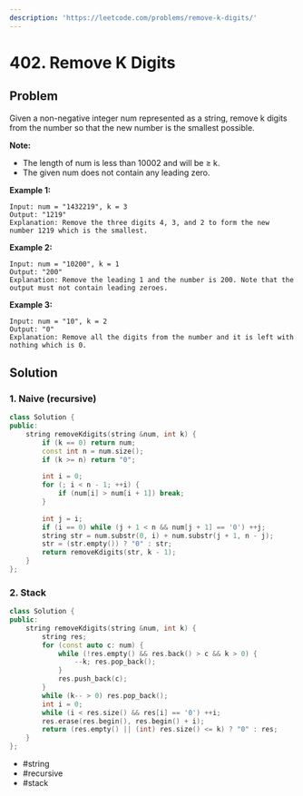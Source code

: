 ```yaml
---
description: 'https://leetcode.com/problems/remove-k-digits/'
---
```


# 402. Remove K Digits

## Problem

Given a non-negative integer num represented as a string, remove k digits from the number so that the new number is the smallest possible.

**Note:**  


* The length of num is less than 10002 and will be ≥ k.
* The given num does not contain any leading zero.

**Example 1:**

```text
Input: num = "1432219", k = 3
Output: "1219"
Explanation: Remove the three digits 4, 3, and 2 to form the new number 1219 which is the smallest.
```

**Example 2:**

```text
Input: num = "10200", k = 1
Output: "200"
Explanation: Remove the leading 1 and the number is 200. Note that the output must not contain leading zeroes.
```

**Example 3:**

```text
Input: num = "10", k = 2
Output: "0"
Explanation: Remove all the digits from the number and it is left with nothing which is 0.
```

## Solution

### 1. Naive \(recursive\)

```cpp
class Solution {
public:
    string removeKdigits(string &num, int k) {
        if (k == 0) return num;
        const int n = num.size();
        if (k >= n) return "0";
        
        int i = 0;
        for (; i < n - 1; ++i) {
            if (num[i] > num[i + 1]) break;
        }
        
        int j = i;
        if (i == 0) while (j + 1 < n && num[j + 1] == '0') ++j;
        string str = num.substr(0, i) + num.substr(j + 1, n - j);
        str = (str.empty()) ? "0" : str;
        return removeKdigits(str, k - 1);
    }
};
```

### 2. Stack

```cpp
class Solution {
public:
    string removeKdigits(string &num, int k) {
        string res;
        for (const auto c: num) {
            while (!res.empty() && res.back() > c && k > 0) {
                --k; res.pop_back();
            }
            res.push_back(c);
        }
        while (k-- > 0) res.pop_back();
        int i = 0;
        while (i < res.size() && res[i] == '0') ++i;
        res.erase(res.begin(), res.begin() + i);
        return (res.empty() || (int) res.size() <= k) ? "0" : res;
    }
};
```

* \#string
* \#recursive
* \#stack

